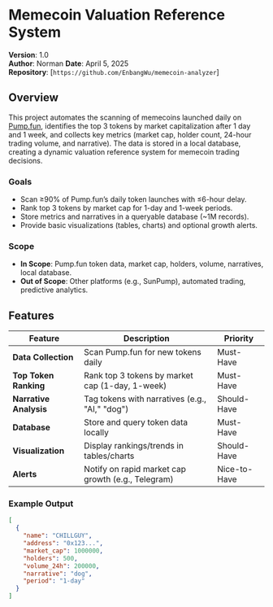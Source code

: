 # Memecoin Valuation Reference System

**Version**: 1.0  
**Author**: Norman 
**Date**: April 5, 2025  
**Repository**: [`https://github.com/EnbangWu/memecoin-analyzer`]

## Overview

This project automates the scanning of memecoins launched daily on [Pump.fun](https://pump.fun), identifies the top 3 tokens by market capitalization after 1 day and 1 week, and collects key metrics (market cap, holder count, 24-hour trading volume, and narrative). The data is stored in a local database, creating a dynamic valuation reference system for memecoin trading decisions.

### Goals
- Scan ≥90% of Pump.fun’s daily token launches with ≤6-hour delay.
- Rank top 3 tokens by market cap for 1-day and 1-week periods.
- Store metrics and narratives in a queryable database (~1M records).
- Provide basic visualizations (tables, charts) and optional growth alerts.

### Scope
- **In Scope**: Pump.fun token data, market cap, holders, volume, narratives, local database.
- **Out of Scope**: Other platforms (e.g., SunPump), automated trading, predictive analytics.

## Features

| Feature              | Description                                          | Priority     |
|----------------------|------------------------------------------------------|--------------|
| **Data Collection**  | Scan Pump.fun for new tokens daily                    | Must-Have    |
| **Top Token Ranking**| Rank top 3 tokens by market cap (1-day, 1-week)      | Must-Have    |
| **Narrative Analysis**| Tag tokens with narratives (e.g., "AI," "dog")        | Should-Have  |
| **Database**         | Store and query token data locally                   | Must-Have    |
| **Visualization**    | Display rankings/trends in tables/charts             | Should-Have  |
| **Alerts**           | Notify on rapid market cap growth (e.g., Telegram)   | Nice-to-Have |

### Example Output
```json
[
  {
    "name": "CHILLGUY",
    "address": "0x123...",
    "market_cap": 1000000,
    "holders": 500,
    "volume_24h": 200000,
    "narrative": "dog",
    "period": "1-day"
  }
]